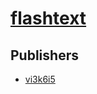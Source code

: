 # [flashtext](https://pypi.org/project/flashtext)



## Publishers
- [vi3k6i5](https://pypi.org/user/vi3k6i5)

